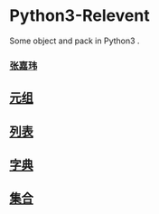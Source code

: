 # Python3-Relevent
Some object and pack in Python3 .

### [张嘉玮](<http://github.com/zhangjw-THU>)
## [元组](<https://github.com/zhangjw-THU/Python3-Relevent/blob/master/Python3-Tuple.md>)
## [列表](<https://github.com/zhangjw-THU/Python3-Relevent/blob/master/Python3-List.md>)
## [字典](<https://github.com/zhangjw-THU/Python3-Relevent/blob/master/Python3-Dict.md>)
## [集合](<https://github.com/zhangjw-THU/Python3-Relevent/blob/master/Python3-Set.md>)

